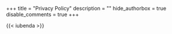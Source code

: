 +++
title = "Privacy Policy"
description = ""
hide_authorbox = true
disable_comments = true
+++

{{< iubenda >}}
